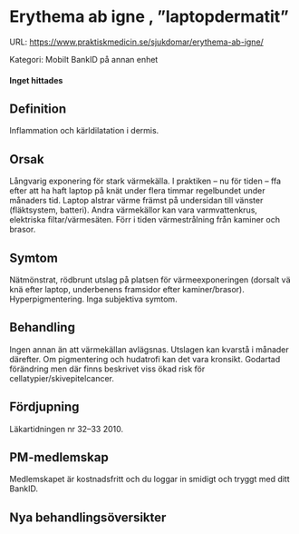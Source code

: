 # Erythema ab igne , ”laptopdermatit”

URL: https://www.praktiskmedicin.se/sjukdomar/erythema-ab-igne/



Kategori: Mobilt BankID på annan enhet

#### Inget hittades

## Definition

Inflammation och kärldilatation i dermis.

## Orsak

Långvarig exponering för stark värmekälla. I praktiken – nu för tiden – ffa efter att ha haft laptop på knät under flera timmar regelbundet under månaders tid. Laptop alstrar värme främst på undersidan till vänster (fläktsystem, batteri). Andra värmekällor kan vara varmvattenkrus, elektriska filtar/värmesäten. Förr i tiden värmestrålning från kaminer och brasor.

## Symtom

Nätmönstrat, rödbrunt utslag på platsen för värmeexponeringen (dorsalt vä knä efter laptop, underbenens framsidor efter kaminer/brasor). Hyperpigmentering. Inga subjektiva symtom.

## Behandling

Ingen annan än att värmekällan avlägsnas. Utslagen kan kvarstå i månader därefter. Om pigmentering och hudatrofi kan det vara kronsikt. Godartad förändring men där finns beskrivet viss ökad risk för cellatypier/skivepitelcancer.

## Fördjupning

Läkartidningen nr 32–33 2010.

## PM-medlemskap

Medlemskapet är kostnadsfritt och du loggar in smidigt och tryggt med ditt BankID.

## Nya behandlingsöversikter

